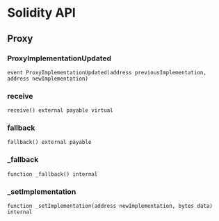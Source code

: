 # Solidity API

## Proxy

### ProxyImplementationUpdated

```solidity
event ProxyImplementationUpdated(address previousImplementation, address newImplementation)
```

### receive

```solidity
receive() external payable virtual
```

### fallback

```solidity
fallback() external payable
```

### _fallback

```solidity
function _fallback() internal
```

### _setImplementation

```solidity
function _setImplementation(address newImplementation, bytes data) internal
```

